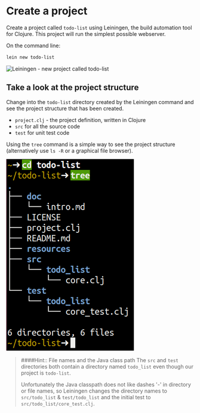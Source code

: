 # Create a project

Create a project called `todo-list` using Leiningen, the build automation tool for Clojure.  This project will run the simplest possible webserver.

On the command line:

```bash
lein new todo-list
```

![Leiningen - new project called todo-list](../images/lein-new-todo-list.png)


## Take a look at the project structure

Change into the `todo-list` directory created by the Leiningen command and see the project structure that has been created.

  * `project.clj` - the project definition, written in Clojure
  * `src` for all the source code
  * `test` for unit test code

Using the `tree` command is a simple way to see the project structure (alternatively use `ls -R` or a graphical file browser).

![Clojure project structure - webdev](/images/project-todo-list-tree.png)


> ####Hint:: File names and the Java class path
> The `src` and `test` directories both contain a directory named `todo_list` even though our project is `todo-list`.
>
> Unfortunately the Java classpath does not like dashes '-' in directory or file names, so Leiningen changes the directory names to `src/todo_list` & `test/todo_list` and the initial test to `src/todo_list/core_test.clj`.
